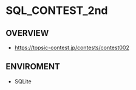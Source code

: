 # SQL_CONTEST_2nd
## OVERVIEW
* https://topsic-contest.jp/contests/contest002

## ENVIROMENT
* SQLite
